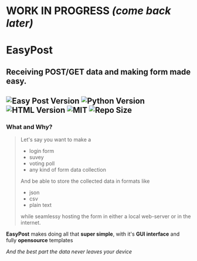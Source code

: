 # WORK IN PROGRESS *(come back later)*
# EasyPost
## Receiving POST/GET data and making form made easy.
![Easy Post Version](https://img.shields.io/badge/EasyPost-0.42\+-blueviolet?style=flat-square) ![Python Version](https://img.shields.io/badge/python-3\+-green?style=flat-square&logo=python&logoColor=white) ![HTML Version](https://img.shields.io/badge/HTML-5\+-red?style=flat-square&logo=html) ![MIT](https://img.shields.io/github/license/Aayush9029/EasyPost?color=pink&style=flat-square) ![Repo Size](https://img.shields.io/github/repo-size/Aayush9029/easypost?color=orange&style=flat-square)
---

### What and Why?
> Let's say you want to make a
> - login form
> - suvey
> - voting poll
> - any kind of form data collection
>
> And be able to store the collected data in formats like
> - json
> - csv
> - plain text
>
>while seamlessy hosting the form in either a local web-server or in the internet.

**EasyPost** makes doing all that **super simple**, with it's **GUI interface** and fully **opensource** templates

*And the best part the data never leaves your device*
